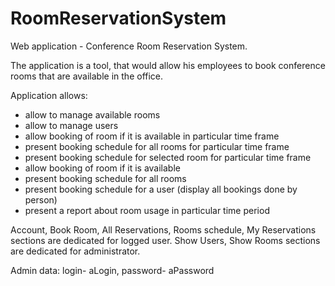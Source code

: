 # RoomReservationSystem

Web application - Conference Room Reservation System.

The application is a tool, that would allow his employees to  book conference rooms that are available in the office.

Application allows:
 - allow to manage available rooms
 - allow to manage users
 - allow booking of room if it is available in particular time frame
 - present booking schedule for all rooms for particular time frame
 - present booking schedule for selected room for particular time frame
 - allow booking of room if it is available 
 - present booking schedule for all rooms
 - present booking schedule for a user (display all bookings done by person)
 - present a report about room usage in particular time period

 Account, Book Room, All Reservations, Rooms schedule, My Reservations sections are dedicated for logged user.
 Show Users, Show Rooms sections are dedicated for administrator.
 
 Admin data: login- aLogin, password- aPassword
 
